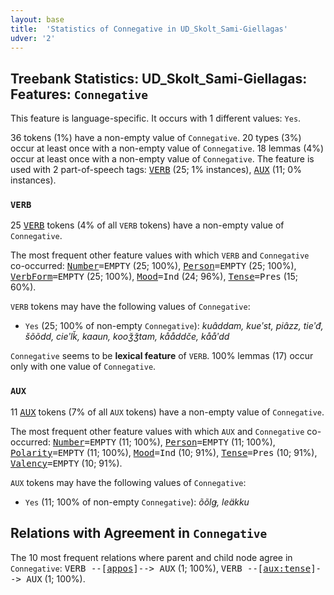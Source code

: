 ```yaml
---
layout: base
title:  'Statistics of Connegative in UD_Skolt_Sami-Giellagas'
udver: '2'
---
```


## Treebank Statistics: UD_Skolt_Sami-Giellagas: Features: `Connegative`

This feature is language-specific.
It occurs with 1 different values: `Yes`.

36 tokens (1%) have a non-empty value of `Connegative`.
20 types (3%) occur at least once with a non-empty value of `Connegative`.
18 lemmas (4%) occur at least once with a non-empty value of `Connegative`.
The feature is used with 2 part-of-speech tags: <tt><a href="sms_giellagas-pos-VERB.html">VERB</a></tt> (25; 1% instances), <tt><a href="sms_giellagas-pos-AUX.html">AUX</a></tt> (11; 0% instances).

### `VERB`

25 <tt><a href="sms_giellagas-pos-VERB.html">VERB</a></tt> tokens (4% of all `VERB` tokens) have a non-empty value of `Connegative`.

The most frequent other feature values with which `VERB` and `Connegative` co-occurred: <tt><a href="sms_giellagas-feat-Number.html">Number</a></tt><tt>=EMPTY</tt> (25; 100%), <tt><a href="sms_giellagas-feat-Person.html">Person</a></tt><tt>=EMPTY</tt> (25; 100%), <tt><a href="sms_giellagas-feat-VerbForm.html">VerbForm</a></tt><tt>=EMPTY</tt> (25; 100%), <tt><a href="sms_giellagas-feat-Mood.html">Mood</a></tt><tt>=Ind</tt> (24; 96%), <tt><a href="sms_giellagas-feat-Tense.html">Tense</a></tt><tt>=Pres</tt> (15; 60%).

`VERB` tokens may have the following values of `Connegative`:

* `Yes` (25; 100% of non-empty `Connegative`): <em>kuâddam, kueʹst, piâzz, tieʹđ, šõõdd, cieʹlǩ, kaaun, kooǯǯtam, kååddče, kååʹdd</em>

`Connegative` seems to be **lexical feature** of `VERB`. 100% lemmas (17) occur only with one value of `Connegative`.

### `AUX`

11 <tt><a href="sms_giellagas-pos-AUX.html">AUX</a></tt> tokens (7% of all `AUX` tokens) have a non-empty value of `Connegative`.

The most frequent other feature values with which `AUX` and `Connegative` co-occurred: <tt><a href="sms_giellagas-feat-Number.html">Number</a></tt><tt>=EMPTY</tt> (11; 100%), <tt><a href="sms_giellagas-feat-Person.html">Person</a></tt><tt>=EMPTY</tt> (11; 100%), <tt><a href="sms_giellagas-feat-Polarity.html">Polarity</a></tt><tt>=EMPTY</tt> (11; 100%), <tt><a href="sms_giellagas-feat-Mood.html">Mood</a></tt><tt>=Ind</tt> (10; 91%), <tt><a href="sms_giellagas-feat-Tense.html">Tense</a></tt><tt>=Pres</tt> (10; 91%), <tt><a href="sms_giellagas-feat-Valency.html">Valency</a></tt><tt>=EMPTY</tt> (10; 91%).

`AUX` tokens may have the following values of `Connegative`:

* `Yes` (11; 100% of non-empty `Connegative`): <em>õõlǥ, leäkku</em>

## Relations with Agreement in `Connegative`

The 10 most frequent relations where parent and child node agree in `Connegative`:
<tt>VERB --[<tt><a href="sms_giellagas-dep-appos.html">appos</a></tt>]--> AUX</tt> (1; 100%),
<tt>VERB --[<tt><a href="sms_giellagas-dep-aux-tense.html">aux:tense</a></tt>]--> AUX</tt> (1; 100%).

